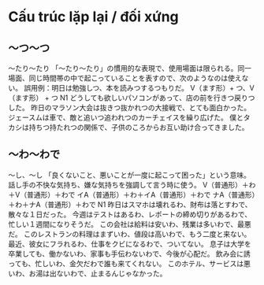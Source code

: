 # Cấu trúc lặp lại / đối xứng

## 〜つ〜つ
〜たり〜たり   「〜たり〜たり」の慣用的な表現で、使用場面は限られる。同一場面、同じ時間帯の中で起こっていることを表すので、次のようなのは使えない。
誤用例：明日は勉強しつ、本を読みつするつもりだ。
V（ます形）+ つ、V（ます形） + つ
N1
どうしても欲しいパソコンがあって、店の前を行きつ戻りつした。
昨日のマラソン大会は抜きつ抜かれつの大接戦で、とても面白かった。
ジェースムは車で、敵と追いつ追われつのカーチェイスを繰り広げた。
僕とタカシは持ちつ持たれつの関係で、子供のころからお互い助け合ってきました。


## 〜わ〜わで
〜し、〜し   「良くないこと、悪いことが一度に起こって困った」という意味。 話し手の不快な気持ち、嫌な気持ちを強調して言う時に使う。
V（普通形）＋わ＋V（普通形）＋わで イA（普通形）＋わ＋イA（普通形）＋わで ナA（普通形）＋わ＋ナA（普通形）＋わで
N1
昨日はスマホは壊れるわ、財布は落とすわで、散々な１日だった。
今週はテストはあるわ、レポートの締め切りがあるわで、忙しい１週間になりそうだ。
この会社は給料は安いわ、残業は多いわで、最悪だ。
このレストランの料理はまずいわ、値段は高いわで、もう二度と来ない。
最近、彼女にフラれるわ、仕事をクビになるわで、ついてない。
息子は大学を卒業しても、働かないわ、家事も手伝わないわで、今後が心配だ。
飲み会に誘っても、忙しいわ、金欠だわで誰も来てくれない。
このホテル、サービスは悪いわ、お湯は出ないわで、止まるんじゃなかった。